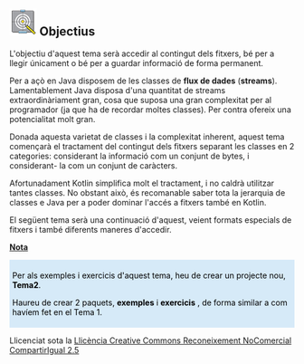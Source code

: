 
## ![](icon_objectives.gif) Objectius

L'objectiu d'aquest tema serà accedir al contingut dels fitxers, bé per a
llegir únicament o bé per a guardar informació de forma permanent.

Per a açò en Java disposem de les classes de **flux de dades** (**streams**).
Lamentablement Java disposa d'una quantitat de streams extraordinàriament
gran, cosa que suposa una gran complexitat per al programador (ja que ha de
recordar moltes classes). Per contra ofereix una potencialitat molt gran.

Donada aquesta varietat de classes i la complexitat inherent, aquest tema
començarà el tractament del contingut dels fitxers separant les classes en 2
categories: considerant la informació com un conjunt de bytes, i considerant-
la com un conjunt de caràcters.

Afortunadament Kotlin simplifica molt el tractament, i no caldrà utilitzar
tantes classes. No obstant això, és recomanable saber tota la jerarquia de
classes e Java per a poder dominar l'accés a fitxers també en Kotlin.

El següent tema serà una continuació d'aquest, veient formats especials de
fitxers i també diferents maneres d'accedir.

<u>**Nota**</u>

<div style="background-color: #d6eaf8; color: black; padding: 5px;">

Per als exemples i exercicis d'aquest tema, heu de crear un projecte nou,
<b>Tema2</b>.

Haureu de crear 2 paquets, <b>exemples</b> i <b>exercicis</b> , de forma similar a com havíem fet en el Tema 1.
</div>
<p></p>


Llicenciat sota la  [Llicència Creative Commons Reconeixement NoComercial
CompartirIgual 2.5](http://creativecommons.org/licenses/by-nc-sa/2.5/)

